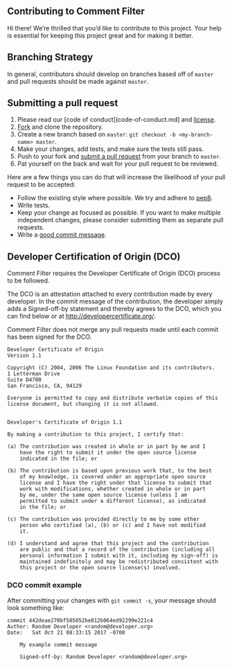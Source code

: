 ## Contributing to Comment Filter

Hi there!
We’re thrilled that you’d like to contribute to this project.
Your help is essential for keeping this project great and for making it better.

## Branching Strategy

In general, contributors should develop on branches based off of `master` and pull requests should be made against `master`.

## Submitting a pull request

1. Please read our [code of conduct](code-of-conduct.md] and [license](LICENSE.txt).
1. [Fork](https://github.com/codeauroraforum/comment-filter/fork) and clone the repository.
1. Create a new branch based on `master`: `git checkout -b <my-branch-name> master`.
1. Make your changes, add tests, and make sure the tests still pass.
1. Push to your fork and [submit a pull request](https://github.com/codeauroraforum/comment-filter/compare) from your branch to `master`.
1. Pat yourself on the back and wait for your pull request to be reviewed.

Here are a few things you can do that will increase the likelihood of your pull request to be accepted:

- Follow the existing style where possible. We try and adhere to [pep8](https://www.python.org/dev/peps/pep-0008/).
- Write tests.
- Keep your change as focused as possible.
  If you want to make multiple independent changes, please consider submitting them as separate pull requests.
- Write a [good commit message](http://tbaggery.com/2008/04/19/a-note-about-git-commit-messages.html).


## Developer Certification of Origin (DCO)
Comment Filter requires the Developer Certificate of Origin (DCO) process to be followed.

The DCO is an attestation attached to every contribution made by every developer. In the commit message of the contribution, the developer simply adds a Signed-off-by statement and thereby agrees to the DCO, which you can find below or at http://developercertificate.org/.

Comment Filter does not merge any pull requests made until each commit has been signed for the DCO.

```
Developer Certificate of Origin
Version 1.1

Copyright (C) 2004, 2006 The Linux Foundation and its contributors.
1 Letterman Drive
Suite D4700
San Francisco, CA, 94129

Everyone is permitted to copy and distribute verbatim copies of this
license document, but changing it is not allowed.


Developer's Certificate of Origin 1.1

By making a contribution to this project, I certify that:

(a) The contribution was created in whole or in part by me and I
    have the right to submit it under the open source license
    indicated in the file; or

(b) The contribution is based upon previous work that, to the best
    of my knowledge, is covered under an appropriate open source
    license and I have the right under that license to submit that
    work with modifications, whether created in whole or in part
    by me, under the same open source license (unless I am
    permitted to submit under a different license), as indicated
    in the file; or

(c) The contribution was provided directly to me by some other
    person who certified (a), (b) or (c) and I have not modified
    it.

(d) I understand and agree that this project and the contribution
    are public and that a record of the contribution (including all
    personal information I submit with it, including my sign-off) is
    maintained indefinitely and may be redistributed consistent with
    this project or the open source license(s) involved.
 ```

### DCO commit example

After committing your changes with `git commit -s`, your message should look something like:
```
commit 442deae270bf585052be012b064ed92299e221c4
Author: Random Developer <random@developer.org>
Date:   Sat Oct 21 08:33:15 2017 -0700

    My example commit message

    Signed-off-by: Random Developer <random@developer.org>
```
